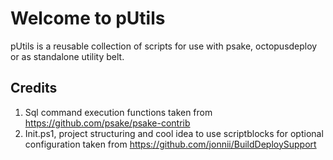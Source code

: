 Welcome to pUtils
=====================================

pUtils is a reusable collection of scripts for use with psake, octopusdeploy or
as standalone utility belt.

## Credits
1. Sql command execution functions taken from https://github.com/psake/psake-contrib
2. Init.ps1, project structuring and cool idea to use scriptblocks for optional configuration taken from https://github.com/jonnii/BuildDeploySupport
